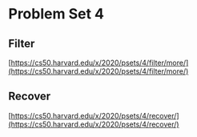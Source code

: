 # Problem Set 4

## Filter
[https://cs50.harvard.edu/x/2020/psets/4/filter/more/](https://cs50.harvard.edu/x/2020/psets/4/filter/more/)

## Recover
[https://cs50.harvard.edu/x/2020/psets/4/recover/](https://cs50.harvard.edu/x/2020/psets/4/recover/)
